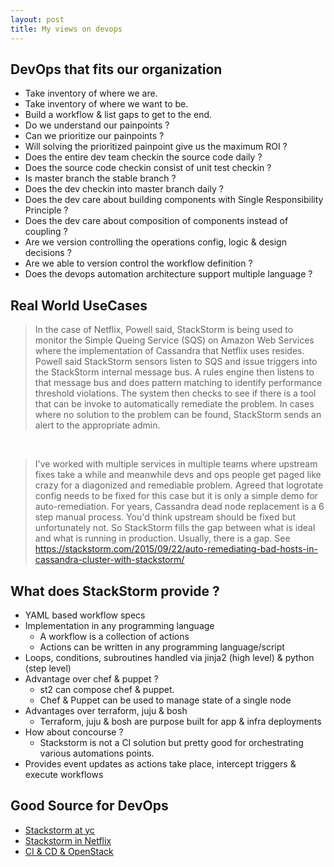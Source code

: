 ```yaml
---
layout: post
title: My views on devops
---
```


## DevOps that fits our organization

- Take inventory of where we are.
- Take inventory of where we want to be.
- Build a workflow & list gaps to get to the end.
- Do we understand our painpoints ?
- Can we prioritize our painpoints ?
- Will solving the prioritized painpoint give us the maximum ROI ?
- Does the entire dev team checkin the source code daily ?
- Does the source code checkin consist of unit test checkin ?
- Is master branch the stable branch ?
- Does the dev checkin into master branch daily ?
- Does the dev care about building components with Single Responsibility Principle ?
- Does the dev care about composition of components instead of coupling ?
- Are we version controlling the operations config, logic & design decisions ?
- Are we able to version control the workflow definition ?
- Does the devops automation architecture support multiple language ?

## Real World UseCases

> In the case of Netflix, Powell said, StackStorm is being used to monitor the Simple Queing Service (SQS) on Amazon Web Services where the implementation of Cassandra that Netflix uses resides. Powell said StackStorm sensors listen to SQS and issue triggers into the StackStorm internal message bus. A rules engine then listens to that message bus and does pattern matching to identify performance threshold violations. The system then checks to see if there is a tool that can be invoke to automatically remediate the problem. In cases where no solution to the problem can be found, StackStorm sends an alert to the appropriate admin.

<br />

> I've worked with multiple services in multiple teams where upstream fixes take a while and meanwhile devs and ops people get paged like crazy for a diagonized and remediable problem. Agreed that logrotate config needs to be fixed for this case but it is only a simple demo for auto-remediation. For years, Cassandra dead node replacement is a 6 step manual process. You'd think upstream should be fixed but unfortunately not. So StackStorm fills the gap between what is ideal and what is running in production. Usually, there is a gap. See https://stackstorm.com/2015/09/22/auto-remediating-bad-hosts-in-cassandra-cluster-with-stackstorm/

## What does StackStorm provide ?

- YAML based workflow specs
- Implementation in any programming language
  - A workflow is a collection of actions
  - Actions can be written in any programming language/script
- Loops, conditions, subroutines handled via jinja2 (high level) & python (step level)
- Advantage over chef & puppet ?
  - st2 can compose chef & puppet.
  - Chef & Puppet can be used to manage state of a single node
- Advantages over terraform, juju & bosh
  - Terraform, juju & bosh are purpose built for app & infra deployments
- How about concourse ?
  - Stackstorm is not a CI solution but pretty good for orchestrating various automations points.
- Provides event updates as actions take place, intercept triggers & execute workflows

## Good Source for DevOps

- [Stackstorm at yc](https://news.ycombinator.com/item?id=10342000)
- [Stackstorm in Netflix](http://www.datacenterknowledge.com/archives/2015/09/24/netflix-to-use-stackstorm-for-it-automation-under-cassandra/)
- [CI & CD & OpenStack](https://www.youtube.com/watch?v=4gR5xVOSsdU)

